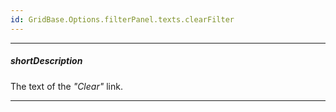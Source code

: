 ```yaml
---
id: GridBase.Options.filterPanel.texts.clearFilter
---
```

---
##### shortDescription
The text of the *"Clear"* link.

---
